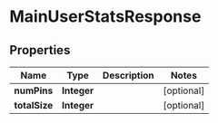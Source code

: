 
# MainUserStatsResponse

## Properties
Name | Type | Description | Notes
------------ | ------------- | ------------- | -------------
**numPins** | **Integer** |  |  [optional]
**totalSize** | **Integer** |  |  [optional]



